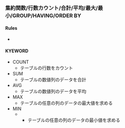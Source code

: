 ### 集約関数/行数カウント/合計/平均/最大/最小/GROUP/HAVING/ORDER BY

#### Rules
-  


#### KYEWORD
- COUNT
  - テーブルの行数をカウント
- SUM
  - テーブルの数値列のデータを合計 
- AVG
  - テーブルの数値列のデータを平均
- MAX
  - テーブルの任意の列のデータの最大値を求める 
- MIN
  -   - テーブルの任意の列のデータの最小値を求める  
  
